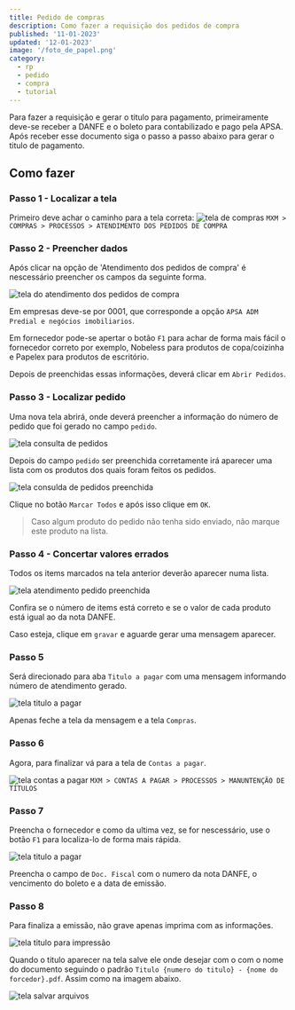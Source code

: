 ```yaml
---
title: Pedido de compras
description: Como fazer a requisição dos pedidos de compra
published: '11-01-2023'
updated: '12-01-2023'
image: '/foto_de_papel.png'
category:
  - rp
  - pedido
  - compra
  - tutorial
---
```


Para fazer a requisição e gerar o titulo para pagamento, primeiramente deve-se
receber a DANFE e o boleto para contabilizado e pago pela APSA. Após receber
esse documento siga o passo a passo abaixo para gerar o titulo de pagamento.

## Como fazer

### Passo 1 - Localizar a tela

Primeiro deve achar o caminho para a tela correta:
![tela de compras](/rp-pedido-de-compra/tela-1.png)
`MXM > COMPRAS > PROCESSOS > ATENDIMENTO DOS PEDIDOS DE COMPRA`

### Passo 2 - Preencher dados

Após clicar na opção de 'Atendimento dos pedidos de compra' é nescessário
preencher os campos da seguinte forma.

![tela do atendimento dos pedidos de compra](/rp-pedido-de-compra/tela-2.png)

Em empresas deve-se por 0001, que corresponde a opção `APSA ADM Predial e negócios imobiliarios`.

Em fornecedor pode-se apertar o botão `F1` para achar de forma mais fácil
o fornecedor correto por exemplo, Nobeless para produtos de copa/coizinha
e Papelex para produtos de escritório.

Depois de preenchidas essas informações, deverá clicar em `Abrir Pedidos`.

### Passo 3 - Localizar pedido

Uma nova tela abrirá, onde deverá preencher a informação do número de pedido
que foi gerado no campo `pedido`.

![tela consulta de pedidos](/rp-pedido-de-compra/tela-3.png)

Depois do campo `pedido` ser preenchida corretamente irá aparecer uma lista
com os produtos dos quais foram feitos os pedidos.

![tela consulda de pedidos preenchida](/rp-pedido-de-compra/tela-4.png)

Clique no botão `Marcar Todos` e após isso clique em `OK`.

> Caso algum produto do pedido não tenha sido enviado, não marque este produto na lista.

### Passo 4 - Concertar valores errados

Todos os items marcados na tela anterior deverão aparecer numa lista.

![tela atendimento pedido preenchida](/rp-pedido-de-compra/tela-5.png)

Confira se o número de items está correto e se o valor de cada produto
está igual ao da nota DANFE.

Caso esteja, clique em `gravar` e aguarde gerar uma mensagem aparecer.

### Passo 5

Será direcionado para aba `Titulo a pagar` com uma mensagem informando
número de atendimento gerado.

![tela titulo a pagar](/rp-pedido-de-compra/tela-6.png)

Apenas feche a tela da mensagem e a tela `Compras`.

### Passo 6

Agora, para finalizar vá para a tela de `Contas a pagar`.

![tela contas a pagar](/rp-pedido-de-compra/tela-7.png)
`MXM > CONTAS A PAGAR > PROCESSOS > MANUNTENÇÃO DE TÍTULOS`

### Passo 7

Preencha o fornecedor e como da ultima vez, se for nescessário, use o
botão `F1` para localiza-lo de forma mais rápida.

![tela titulo a pagar](/rp-pedido-de-compra/tela-8.png)

Preencha o campo de `Doc. Fiscal` com o numero da nota DANFE, o
vencimento do boleto e a data de emissão.

### Passo 8

Para finaliza a emissão, não grave apenas imprima com as informações.

![tela titulo para impressão](/rp-pedido-de-compra/tela-9.png)

Quando o titulo aparecer na tela salve ele onde desejar com o
com o nome do documento seguindo o padrão `Titulo {numero do titulo} - {nome do forcedor}.pdf`.
Assim como na imagem abaixo.

![tela salvar arquivos](/rp-pedido-de-compra/tela-10.png)
